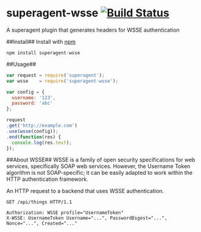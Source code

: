 superagent-wsse [![Build Status](https://travis-ci.org/devotis/superagent-wsse.svg)](https://travis-ci.org/devotis/superagent-wsse)
===============

A superagent plugin that generates headers for WSSE authentication

##Install##
Install with [npm](http://github.com/isaacs/npm)

```
npm install superagent-wsse
```

##Usage##

```javascript
var request = require('superagent');
var wsse    = require('superagent-wsse');

var config = {
  username: '123',
  password: 'abc'
};

request
.get('http://example.com')
.use(wsse(config));
.end(function(res) {
  console.log(res.text);
});
```

##About WSSE##
WSSE is a family of open security specifications for web services, specifically SOAP web services. However, the Username Token algorithm is not SOAP-specific; it can be easily adapted to work within the HTTP authentication framework.

An HTTP request to a backend that uses WSSE authentication.
```
GET /api/things HTTP/1.1

Authorization: WSSE profile="UsernameToken"
X-WSSE: UsernameToken Username="...", PasswordDigest="...", Nonce="...", Created="..."
```
